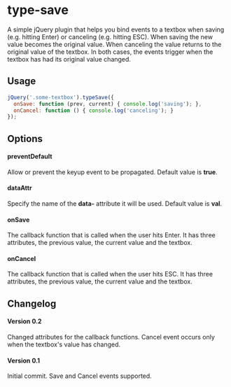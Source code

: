 # type-save
A simple jQuery plugin that helps you bind events to a textbox when saving (e.g. hitting Enter) or canceling (e.g. hitting ESC). 
When saving the new value becomes the original value. 
When canceling the value returns to the original value of the textbox. 
In both cases, the events trigger when the textbox has had its original value changed. 

## Usage
```js
jQuery('.some-textbox').typeSave({
  onSave: function (prev, current) { console.log('saving'); },
  onCancel: function () { console.log('canceling'); }
});
```

## Options

#### preventDefault
Allow or prevent the keyup event to be propagated. Default value is **true**. 

#### dataAttr
Specify the name of the **data-** attribute it will be used. Default value is **val**.

#### onSave
The callback function that is called when the user hits Enter. It has three attributes, the previous value, the current value and the textbox.

#### onCancel
The callback function that is called when the user hits ESC. It has three attributes, the previous value, the current value and the textbox.

## Changelog

#### Version 0.2
Changed attributes for the callback functions. 
Cancel event occurs only when the textbox's value has changed.

#### Version 0.1
Initial commit.
Save and Cancel events supported.